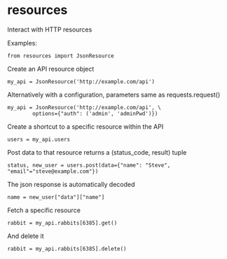 resources
=========

Interact with HTTP resources


Examples:
    
    from resources import JsonResource
    
Create an API resource object

    my_api = JsonResource('http://example.com/api')
    
Alternatively with a configuration, parameters same as requests.request()

    my_api = JsonResource('http://example.com/api', \
            options={"auth": ('admin', 'adminPwd')})

Create a shortcut to a specific resource within the API

    users = my_api.users

Post data to that resource returns a (status_code, result) tuple

    status, new_user = users.post(data={"name": "Steve", "email"="steve@example.com"})
    
The json response is automatically decoded

    name = new_user["data"]["name"]
    
Fetch a specific resource

    rabbit = my_api.rabbits[6385].get()

And delete it

    rabbit = my_api.rabbits[6385].delete()


